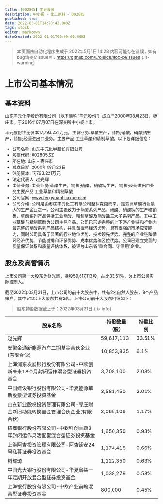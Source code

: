 ```yaml
---
title: [002805] 丰元股份
description: 中小板 - 化工原料 - 002805
published: true
date: 2022-05-01T14:28:42.000Z
tags: stock
editor: markdown
dateCreated: 2022-01-01T00:00:00.000Z
---
```


> 本页面由自动化程序生成于 2022年5月1日 14:28
> 内容可能存在错误，如有bug请提交issue至：https://github.com/Eroleice/doc-pi/issues
{.is-warning}

# 上市公司基本情况

## 基本资料

山东丰元化学股份有限公司（以下简称“丰元股份”）成立于2000年08月23日，枣庄市。于2016年07月07日在深交所中小板上市。

丰元股份注册资本17,793.221万元，主营业务:草酸生产，销售;硝酸，硝酸钠生产，销售;经营进出口业务。主要产品:工业草酸和精制草酸。以下是详细信息：

- 公司名称: 山东丰元化学股份有限公司
- 股票代码: 002805.SZ
- 所在地: 山东 - 枣庄市
- 成立日期: 2000年08月23日
- 注册资本: 17,793.221万元
- 法定代表人: 赵光辉
- 主营业务: 主营业务:草酸生产，销售;硝酸，硝酸钠生产，销售;经营进出口业务主要产品:工业草酸和精制草酸
- 公司官网: www.fengyuanhuaxue.com
- 公司介绍: 公司是由枣庄丰元化工有限公司整体变更而来，是亚洲草酸行业最大的生产企业之一。公司主要致力于草酸系列产品、硝酸、硝酸钠的生产和销售，草酸系列产品包括工业草酸、精制草酸及草酸盐三大子系列产品，其中工业草酸与精制草酸为公司主导产品。公司已形成完整的上下游产业链和行业内最完整的草酸系列产品结构，并具备循环经济优势，具有很强的市场应变能力，同时公司具备了显著的行业地位优势、技术领先优势、完整的产业链和循环经济优势、节能减排和环保优势、成本优势和区位优势。公司已建立完善的质量保证体系和质量评估体系，被评为山东省“重合同、守信用”企业。


## 股东及高管情况

上市公司第一大股东为赵光辉，持股59,617,113股，占比33.51%，为上市公司实际控制人。

截至2022年03月31日，上市公司的前十大股东中，共有2名自然人股东，8个产品账户，其中5%以上大股东共有2名。上市公司前十大股东明细如下：

> 股东持股数据截止于：2022年03月31日
{.is-info}

| 股东名称 | 持股数量（股） | 持股比例 |
| --- | --- | --- |
| 赵光辉 | 59,617,113 | 33.51% |
| 安徽金通新能源汽车二期基金合伙企业(有限合伙) | 10,853,835 | 6.1% |
| 上海浦东发展银行股份有限公司-中欧创新未来18个月封闭运作混合型证券投资基金 | 3,708,100 | 2.08% |
| 中国建设银行股份有限公司-华夏能源革新股票型证券投资基金 | 3,581,450 | 2.01% |
| 山东新业股权投资管理有限公司-枣庄财金新旧动能转换基金管理合伙企业(有限合伙) | 2,088,108 | 1.17% |
| 招商银行股份有限公司-中欧科创主题3年封闭运作灵活配置混合型证券投资基金 | 1,650,350 | 0.93% |
| 上海阿杏投资管理有限公司-阿杏延安24号私募证券投资基金 | 1,174,418 | 0.66% |
| 钭耀琦 | 1,122,350 | 0.63% |
| 中国光大银行股份有限公司-华夏磐益一年定期开放混合型证券投资基金 | 1,038,279 | 0.58% |
| 上海银行股份有限公司-中欧产业前瞻混合型证券投资基金 | 800,000 | 0.45% |





